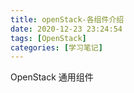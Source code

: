 ```yaml
---
title: openStack-各组件介绍
date: 2020-12-23 23:24:54
tags: [OpenStack]
categories: [学习笔记]
---
```


OpenStack 通用组件

<!--more-->